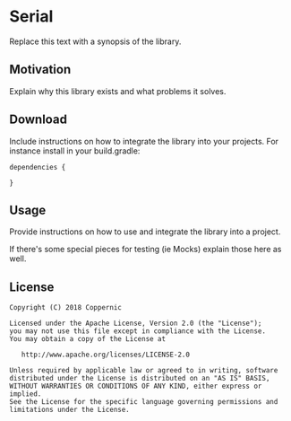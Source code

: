 # Serial

Replace this text with a synopsis of the library.

## Motivation

Explain why this library exists and what problems it solves.

## Download

Include instructions on how to integrate the library into your projects. For instance install in your build.gradle:

```
dependencies {

}
```

## Usage

Provide instructions on how to use and integrate the library into a project.

If there's some special pieces for testing (ie Mocks) explain those here as well.

## License

    Copyright (C) 2018 Coppernic

    Licensed under the Apache License, Version 2.0 (the "License");
    you may not use this file except in compliance with the License.
    You may obtain a copy of the License at

       http://www.apache.org/licenses/LICENSE-2.0

    Unless required by applicable law or agreed to in writing, software
    distributed under the License is distributed on an "AS IS" BASIS,
    WITHOUT WARRANTIES OR CONDITIONS OF ANY KIND, either express or implied.
    See the License for the specific language governing permissions and
    limitations under the License.

